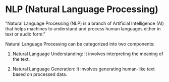 # NLP (Natural Language Processing)

"Natural Language Processing (NLP) is a branch of Artificial Intelligence (AI) that helps machines to understand and process human languages either in text or audio form."

Natural Language Processing can be categorized into two components:

1. Natural Language Understanding: It involves interpreting the meaning of the text.

2. Natural Language Generation: It involves generating human-like text based on processed data.

